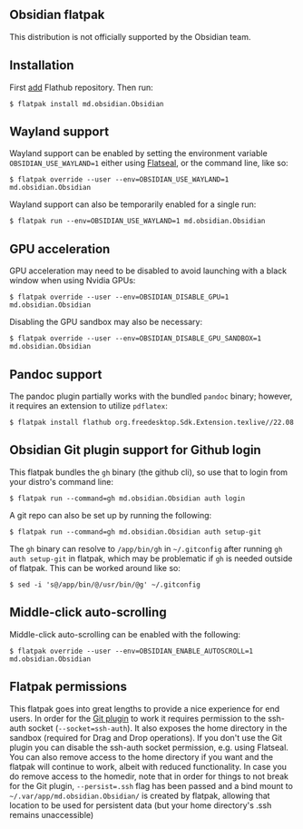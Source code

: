 Obsidian flatpak
----------------

This distribution is not officially supported by the Obsidian team.

## Installation

First [add](https://flatpak.org/setup) Flathub repository. Then run:

```
$ flatpak install md.obsidian.Obsidian
```

## Wayland support

Wayland support can be enabled by setting the environment variable `OBSIDIAN_USE_WAYLAND=1` either using [Flatseal](https://flathub.org/apps/details/com.github.tchx84.Flatseal), or the command line, like so:

```
$ flatpak override --user --env=OBSIDIAN_USE_WAYLAND=1 md.obsidian.Obsidian
```

Wayland support can also be temporarily enabled for a single run:

```
$ flatpak run --env=OBSIDIAN_USE_WAYLAND=1 md.obsidian.Obsidian
```

## GPU acceleration

GPU acceleration may need to be disabled to avoid launching with a black window when using Nvidia GPUs:

```
$ flatpak override --user --env=OBSIDIAN_DISABLE_GPU=1 md.obsidian.Obsidian
```

Disabling the GPU sandbox may also be necessary:

```
$ flatpak override --user --env=OBSIDIAN_DISABLE_GPU_SANDBOX=1 md.obsidian.Obsidian
```

## Pandoc support

The pandoc plugin partially works with the bundled `pandoc` binary; however, it requires an extension to utilize `pdflatex`:

```
$ flatpak install flathub org.freedesktop.Sdk.Extension.texlive//22.08
```

## Obsidian Git plugin support for Github login

This flatpak bundles the `gh` binary (the github cli), so use that to login from your distro's command line:

```
$ flatpak run --command=gh md.obsidian.Obsidian auth login
```

A git repo can also be set up by running the following:

```
$ flatpak run --command=gh md.obsidian.Obsidian auth setup-git
```

The `gh` binary can resolve to `/app/bin/gh` in `~/.gitconfig` after running `gh auth setup-git` in flatpak, which may be problematic if `gh` is needed outside of flatpak. This can be worked around like so:

```
$ sed -i 's@/app/bin/@/usr/bin/@g' ~/.gitconfig
```

## Middle-click auto-scrolling

Middle-click auto-scrolling can be enabled with the following:

```
$ flatpak override --user --env=OBSIDIAN_ENABLE_AUTOSCROLL=1 md.obsidian.Obsidian
```

## Flatpak permissions

This flatpak goes into great lengths to provide a nice experience for end users. In order for the [Git plugin](https://github.com/denolehov/obsidian-git) to work it requires permission to the ssh-auth socket (`--socket=ssh-auth`). It also exposes the home directory in the sandbox (required for Drag and Drop operations). If you don't use the Git plugin you can disable the ssh-auth socket permission, e.g. using Flatseal. You can also remove access to the home directory if you want and the flatpak will continue to work, albeit with reduced functionality. In case you do remove access to the homedir, note that in order for things to not break for the Git plugin, `--persist=.ssh` flag has been passed and a bind mount to `~/.var/app/md.obsidian.Obsidian/` is created by flatpak, allowing that location to be used for persistent data (but your home directory's .ssh remains unaccessible)
